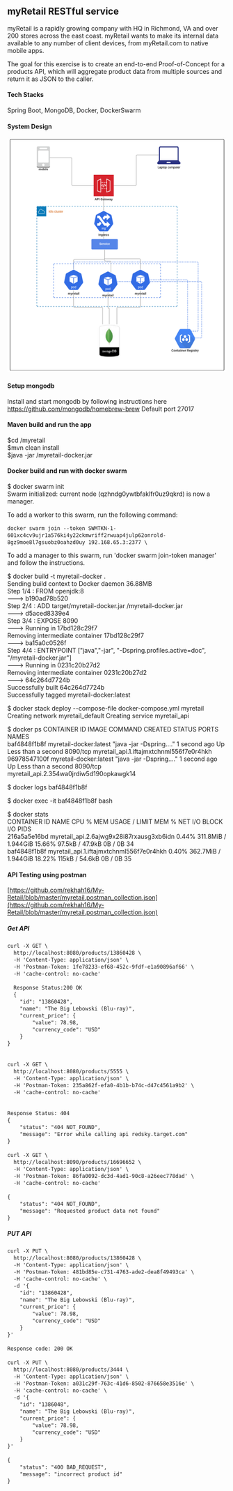 ## myRetail RESTful service
myRetail is a rapidly growing company with HQ in Richmond, VA and over 200 stores across the east coast. myRetail wants to make its internal data available to any number of client devices, from myRetail.com to native mobile apps. 

The goal for this exercise is to create an end-to-end Proof-of-Concept for a products API, which will aggregate product data from multiple sources and return it as JSON to the caller. 

#### Tech Stacks
Spring Boot,
MongoDB,
Docker,
DockerSwarm

#### System Design

![Image](https://github.com/rekhah16/My-Retail/blob/master/system-design.png)
#### Setup mongodb
Install and start mongodb by following instructions here https://github.com/mongodb/homebrew-brew
Default port 27017

#### Maven build and run the app
$cd /myretail \
$mvn clean install \
$java -jar /myretail-docker.jar

#### Docker build and run with docker swarm
$ docker swarm init \
Swarm initialized: current node (qzhndg0ywtbfaklfr0uz9qkrd) is now a manager. 

To add a worker to this swarm, run the following command: 

    docker swarm join --token SWMTKN-1-601xc4cv9ujr1a576ki4y22ckmwriff2rwuap4julp62onrold-8gz9moe8l7gsuobz0oahzd0uy 192.168.65.3:2377 \

To add a manager to this swarm, run 'docker swarm join-token manager' and follow the instructions.

$ docker build -t myretail-docker . \
Sending build context to Docker daemon  36.88MB \
Step 1/4 : FROM openjdk:8 \
 ---> b190ad78b520 \
Step 2/4 : ADD target/myretail-docker.jar /myretail-docker.jar \
 ---> d5aced8339e4 \
Step 3/4 : EXPOSE 8090 \
 ---> Running in 17bd128c29f7 \
Removing intermediate container 17bd128c29f7 \
 ---> ba15a0c0526f \
Step 4/4 : ENTRYPOINT ["java","-jar", "-Dspring.profiles.active=doc", "/myretail-docker.jar"] \
 ---> Running in 0231c20b27d2 \
Removing intermediate container 0231c20b27d2 \
 ---> 64c264d7724b \
Successfully built 64c264d7724b \
Successfully tagged myretail-docker:latest 

$ docker stack deploy --compose-file docker-compose.yml myretail \
Creating network myretail_default 
Creating service myretail_api 

$ docker ps 
CONTAINER ID        IMAGE                    COMMAND                  CREATED             STATUS                  PORTS               NAMES \
baf4848f1b8f        myretail-docker:latest   "java -jar -Dspring.…"   1 second ago        Up Less than a second   8090/tcp            myretail_api.1.iftajmxtchnml556f7e0r4hkh \
96978547100f        myretail-docker:latest   "java -jar -Dspring.…"   1 second ago        Up Less than a second   8090/tcp            myretail_api.2.354wa0jrdiw5d190opkawgk14 

$ docker logs baf4848f1b8f

$ docker exec -it baf4848f1b8f bash

$ docker stats \
CONTAINER ID        NAME                                       CPU %               MEM USAGE / LIMIT     MEM %               NET I/O             BLOCK I/O           PIDS \
216a5a5e16bd        myretail_api.2.6ajwg9x28i87rxausg3xb6idn   0.44%               311.8MiB / 1.944GiB   15.66%              97.5kB / 47.9kB     0B / 0B             34 \
baf4848f1b8f        myretail_api.1.iftajmxtchnml556f7e0r4hkh   0.40%               362.7MiB / 1.944GiB   18.22%              115kB / 54.6kB      0B / 0B             35 


#### API Testing using postman
[https://github.com/rekhah16/My-Retail/blob/master/myretail.postman_collection.json](https://github.com/rekhah16/My-Retail/blob/master/myretail.postman_collection.json)

##### Get API
```
curl -X GET \
  http://localhost:8080/products/13860428 \
  -H 'Content-Type: application/json' \
  -H 'Postman-Token: 1fe78233-ef68-452c-9fdf-e1a90896af66' \
  -H 'cache-control: no-cache'
  
  Response Status:200 OK
  {
    "id": "13860428",
    "name": "The Big Lebowski (Blu-ray)",
    "current_price": {
        "value": 78.98,
        "currency_code": "USD"
    }
}


curl -X GET \
  http://localhost:8080/products/5555 \
  -H 'Content-Type: application/json' \
  -H 'Postman-Token: 235a862f-efa0-4b1b-b74c-d47c4561a9b2' \
  -H 'cache-control: no-cache'


Response Status: 404
{
    "status": "404 NOT_FOUND",
    "message": "Error while calling api redsky.target.com"
}

curl -X GET \
  http://localhost:8090/products/16696652 \
  -H 'Content-Type: application/json' \
  -H 'Postman-Token: 86fa0092-dc3d-4ad1-90c8-a26eec778dad' \
  -H 'cache-control: no-cache'
  
{
    "status": "404 NOT_FOUND",
    "message": "Requested product data not found"
}

```
##### PUT API
```
curl -X PUT \
  http://localhost:8080/products/13860428 \
  -H 'Content-Type: application/json' \
  -H 'Postman-Token: 481bd85e-c731-4763-ade2-dea8f49493ca' \
  -H 'cache-control: no-cache' \
  -d '{
    "id": "13860428",
    "name": "The Big Lebowski (Blu-ray)",
    "current_price": {
        "value": 78.98,
        "currency_code": "USD"
    }
}'

Response code: 200 OK

curl -X PUT \
  http://localhost:8080/products/3444 \
  -H 'Content-Type: application/json' \
  -H 'Postman-Token: a031c29f-763c-41d6-8502-876658e3516e' \
  -H 'cache-control: no-cache' \
  -d '{
    "id": "1386048",
    "name": "The Big Lebowski (Blu-ray)",
    "current_price": {
        "value": 78.98,
        "currency_code": "USD"
    }
}'

{
    "status": "400 BAD_REQUEST",
    "message": "incorrect product id"
}
```










